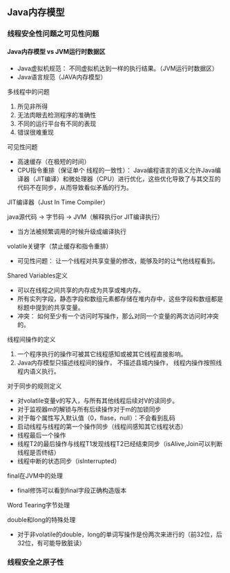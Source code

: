 ## Java内存模型
### 线程安全性问题之可见性问题
#### Java内存模型 vs JVM运行时数据区
- Java虚拟机规范： 不同虚拟机达到一样的执行结果。（JVM运行时数据区）
- Java语言规范（JAVA内存模型）

多线程中的问题
1. 所见非所得
2. 无法肉眼去检测程序的准确性
3. 不同的运行平台有不同的表现
4. 错误很难重现

可见性问题
- 高速缓存（在极短的时间）
- CPU指令重排（保证单个 线程的一致性）： Java编程语言的语义允许Java编译器（JIT编译）和微处理器（CPU）进行优化，这些优化导致了与其交互的代码不在同步，从而导致看似矛盾的行为。

JIT编译器（Just In Time Compiler）

java源代码 -> 字节码 -> JVM（解释执行or JIT编译执行）
 - 当方法被频繁调用的时候升级成编译执行 

volatile关键字（禁止缓存和指令重排）
- 可见性问题： 让一个线程对共享变量的修改，能够及时的让气他线程看到。

Shared Variables定义
- 可以在线程之间共享的内存成为共享或堆内存。
- 所有实列字段，静态字段和数组元素都存储在堆内存中，这些字段和数组都是标题中提到的共享变量。
- 冲突： 如何至少有一个访问时写操作，那么对同一个变量的两次访问时冲突的。


线程间操作的定义
1. 一个程序执行的操作可被其它线程感知或被其它线程直接影响。
2. Java内存模型只描述线程间的操作， 不描述县城内操作， 线程内操作按照线程内语义执行。

对于同步的规则定义
- 对volatile变量v的写入，与所有其他线程后续对V的读同步。
- 对于监视器m的解锁与所有后续操作对于m的加锁同步
- 对于每个属性写入默认值（0，flase，null）：不会看到乱码
- 启动线程与线程的第一个操作同步（线程间感知其它线程状态）
- 线程最后一个操作
- 线程T2的最后操作与线程T1发现线程T2已经结束同步（isAlive,Join可以判断线程是否终结）
- 线程中断的状态同步（isInterrupted）

final在JVM中的处理
- final修饰可以看到final字段正确构造版本

 Word Tearing字节处理

 double和long的特殊处理
 - 对于非volatile的double，long的单词写操作是份两次来进行的（前32位，后32位，有可能导致脏读）


### 线程安全之原子性
